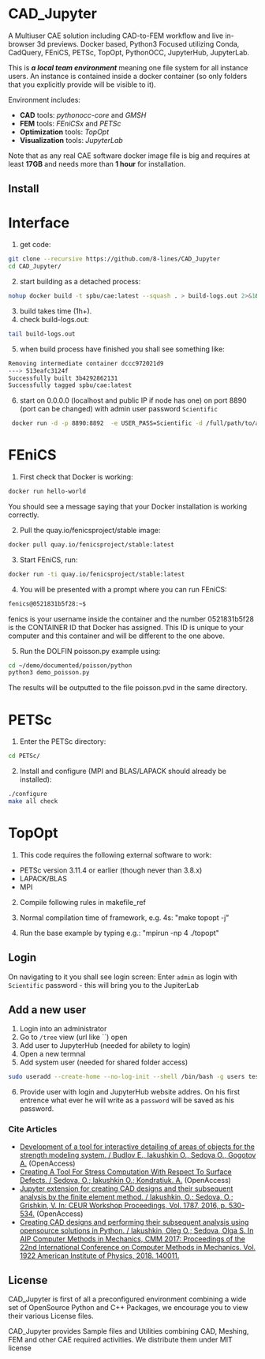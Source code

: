 # CAD_Jupyter
A Multiuser CAE solution including CAD-to-FEM workflow and live in-browser 3d previews. Docker based, Python3 Focused utilizing Conda, CadQuery, FEniCS, PETSc, TopOpt, PythonOCC, JupyterHub, JupyterLab.

This is ***a local team environment*** meaning one file system for all instance users. An instance is contained inside a docker container (so only folders that you explicitly provide will be visible to it). 

Environment includes:
 - **CAD** tools: *pythonocc-core* and *GMSH*
 - **FEM** tools: *FEniCSx* and *PETSc*
 - **Optimization** tools: *TopOpt*
 - **Visualization** tools: *JupyterLab*

Note that as any real CAE software docker image file is big and requires at least **17GB** and needs more than **1 hour** for installation.

## Install

# Interface

1) get code:
```bash
git clone --recursive https://github.com/8-lines/CAD_Jupyter
cd CAD_Jupyter/
```
2) start building as a detached process:
```bash
nohup docker build -t spbu/cae:latest --squash . > build-logs.out 2>&1&
```
3) build takes time (1h+).
4) check build-logs.out:
```bash
tail build-logs.out
```
5) when build process have finished you shall see something like:
```bash
Removing intermediate container dccc972021d9
---> 513eafc3124f
Successfully built 3b4292862131
Successfully tagged spbu/cae:latest
```
6) start
on 0.0.0.0 (localhost and public IP if node has one) 
on port 8890 (port can be changed)
with admin user password `Scientific`
```bash
 docker run -d -p 8890:8892  -e USER_PASS=Scientific -d /full/path/to/a/shared/folder:/opt/notebook/ spbu/cae:latest
```

# FEniCS

1) First check that Docker is working:
```bash
docker run hello-world
```

You should see a message saying that your Docker installation is working correctly.

2) Pull the quay.io/fenicsproject/stable image:
```bash
docker pull quay.io/fenicsproject/stable:latest
```

3) Start FEniCS, run:
```bash
docker run -ti quay.io/fenicsproject/stable:latest
```
4) You will be presented with a prompt where you can run FEniCS:
```bash
fenics@0521831b5f28:~$
```
fenics is your username inside the container and the number 0521831b5f28 is the CONTAINER ID that Docker has assigned. This ID is unique to your computer and this container and will be different to the one above.

5) Run the DOLFIN poisson.py example using:
```bash
cd ~/demo/documented/poisson/python
python3 demo_poisson.py
```
The results will be outputted to the file poisson.pvd in the same directory. 

# PETSc

1) Enter the PETSc directory:
```bash
cd PETSc/
```

2) Install and configure (MPI and BLAS/LAPACK should already be installed):
```bash
./configure
make all check
```

# TopOpt

1) This code requires the following external software to work:

 - PETSc version 3.11.4 or earlier (though never than 3.8.x)
 - LAPACK/BLAS
 - MPI

2) Compile following rules in makefile_ref

3) Normal compilation time of framework, e.g. 4s: "make topopt -j"

4) Run the base example by typing e.g.: "mpirun -np 4 ./topopt"

## Login
On navigating to it you shall see login screen:
Enter `admin` as login with `Scientific` password - this will bring you to the JupiterLab

## Add a new user
1) Login into an administrator
2) Go to `/tree` view (url like ``) open 
3) Add user to JupyterHub (needed for abilety to login)
4) Open a new termnal
5) Add system user (needed for shared folder access)
```bash
sudo useradd --create-home --no-log-init --shell /bin/bash -g users test 
```
6) Provide user with login and JupyterHub website addres. On his first entrence what ever he will write as a `password` will be saved as his password.

### Cite Articles
 - [Development of a tool for interactive detailing of areas of objects for the strength modeling system. / Budlov E., Iakushkin O., Sedova O., Gogotov A.](http://ceur-ws.org/Vol-3041/101-105-paper-18.pdf) (OpenAccess)
 - [Creating A Tool For Stress Computation With Respect To Surface Defects. / Sedova, O.; Iakushkin O.; Kondratiuk. A.](http://ceur-ws.org/Vol-2507/371-375-paper-68.pdf) (OpenAccess)
 - [Jupyter extension for creating CAD designs and their subsequent analysis by the finite element method. / Iakushkin, O.; Sedova, O.; Grishkin, V. In: CEUR Workshop Proceedings, Vol. 1787, 2016, p. 530-534.](http://ceur-ws.org/Vol-1787/530-534-paper-92.pdf) (OpenAccess)
 - [Creating CAD designs and performing their subsequent analysis using opensource solutions in Python. / Iakushkin, Oleg O.; Sedova, Olga S. In AIP Computer Methods in Mechanics, CMM 2017: Proceedings of the 22nd International Conference on Computer Methods in Mechanics. Vol. 1922 American Institute of Physics, 2018. 140011.](https://aip.scitation.org/doi/abs/10.1063/1.5019153)

## License
CAD_Jupyter is first of all a preconfigured environment combining a wide set of OpenSource Python and C++ Packages, we encourage you to view their various License files. 

CAD_Jupyter provides Sample files and Utilities combining CAD, Meshing, FEM and other CAE required activities. We distribute them under MIT license
